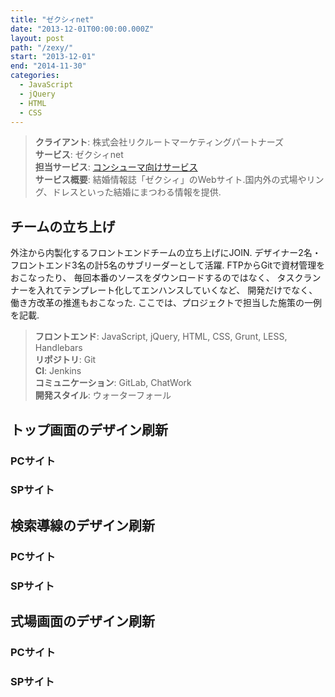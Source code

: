 ```yaml
---
title: "ゼクシィnet"
date: "2013-12-01T00:00:00.000Z"
layout: post
path: "/zexy/"
start: "2013-12-01"
end: "2014-11-30"
categories:
  - JavaScript
  - jQuery
  - HTML
  - CSS
---
```


> <b>クライアント</b>: 株式会社リクルートマーケティングパートナーズ<br />
> <b>サービス</b>: ゼクシィnet<br />
> <b>担当サービス</b>: <a href="http://zexy.net/" target="blank">コンシューマ向けサービス</a><br />
> <b>サービス概要</b>: 結婚情報誌「ゼクシィ」のWebサイト.国内外の式場やリング、ドレスといった結婚にまつわる情報を提供.

<!--more-->

## チームの立ち上げ
外注から内製化するフロントエンドチームの立ち上げにJOIN.
デザイナー2名・フロントエンド3名の計5名のサブリーダーとして活躍.
FTPからGitで資材管理をおこなったり、
毎回本番のソースをダウンロードするのではなく、
タスクランナーを入れてテンプレート化してエンハンスしていくなど、
開発だけでなく、働き方改革の推進もおこなった.
ここでは、プロジェクトで担当した施策の一例を記載.

> <b>フロントエンド</b>: JavaScript, jQuery, HTML, CSS, Grunt, LESS, Handlebars<br />
> <b>リポジトリ</b>: Git<br />
> <b>CI</b>: Jenkins<br />
> <b>コミュニケーション</b>: GitLab, ChatWork<br />
> <b>開発スタイル</b>: ウォーターフォール

## トップ画面のデザイン刷新
### PCサイト
### SPサイト

## 検索導線のデザイン刷新
### PCサイト
### SPサイト

## 式場画面のデザイン刷新
### PCサイト
### SPサイト
